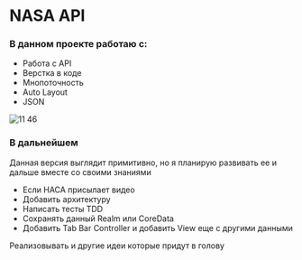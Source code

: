 # NASA API

### В данном проекте работаю с:  



- Работа с API
- Верстка в коде 
- Мнопоточность 
- Auto Layout
- JSON

![11 46](https://user-images.githubusercontent.com/60622982/102766429-2bd9a400-438f-11eb-882c-779893048df9.gif)


### В дальнейшем 

Данная версия выглядит примитивно, но я планирую развивать ее и дальше вместе со своими знаниями 

- Если НАСА присылает видео
- Добавить архитектуру 
- Написать тесты TDD
- Сохранять данный Realm или CoreData
- Добавить Tab Bar Controller и добавить View еще с другими данными


Реализовывать и другие идеи которые придут в голову
